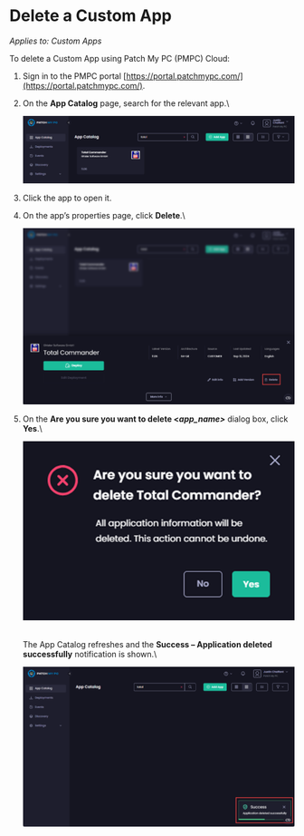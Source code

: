 # Delete a Custom App

_Applies to: Custom Apps_

To delete a Custom App using Patch My PC (PMPC) Cloud:

1. Sign in to the PMPC portal [https://portal.patchmypc.com/](https://portal.patchmypc.com/).
2.  On the **App Catalog** page, search for the relevant app.\


    ![Searching for your Custom App](/_images/image-(468).png "Searching for your Custom App")


3. Click the app to open it.
4.  On the app’s properties page, click **Delete**.\


    ![Clicking “Delete”](/_images/image-(469).png "Clicking “Delete”")


5.  On the **Are you sure you want to delete <**_**app\_name>**_ dialog box, click **Yes**.\


    ![](/_images/image-(470).png "")

    \
    The App Catalog refreshes and the **Success – Application deleted successfully** notification is shown.\


    ![“Success – Application deleted successfully” notification](/_images/image-(471).png "“Success – Application deleted successfully” notification")